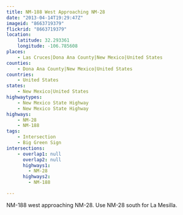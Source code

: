 ```yaml
---
title: NM-188 West Approaching NM-28
date: "2013-04-14T19:29:47Z"
imageid: "8663719379"
flickrid: "8663719379"
location:
    latitude: 32.293361
    longitude: -106.785608
places:
    - Las Cruces|Dona Ana County|New Mexico|United States
counties:
    - Dona Ana County|New Mexico|United States
countries:
    - United States
states:
    - New Mexico|United States
highwaytypes:
    - New Mexico State Highway
    - New Mexico State Highway
highways:
    - NM-28
    - NM-188
tags:
    - Intersection
    - Big Green Sign
intersections:
    - overlap1: null
      overlap2: null
      highways1:
        - NM-28
      highways2:
        - NM-188

---
```

NM-188 west approaching NM-28.  Use NM-28 south for La Mesilla.